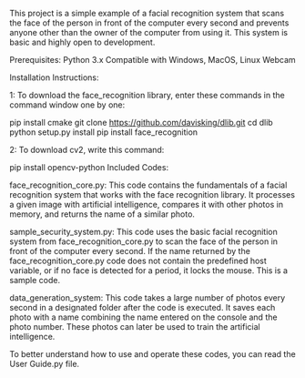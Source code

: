 
This project is a simple example of a facial recognition system that scans the face of the person in front of the computer every second and prevents anyone other than the owner of the computer from using it. This system is basic and highly open to development.

Prerequisites:
Python 3.x
Compatible with Windows, MacOS, Linux
Webcam

Installation Instructions:

1:
To download the face_recognition library, enter these commands in the command window one by one:

pip install cmake
git clone https://github.com/davisking/dlib.git
cd dlib
python setup.py install
pip install face_recognition

2:
To download cv2, write this command:

pip install opencv-python
Included Codes:

face_recognition_core.py:
This code contains the fundamentals of a facial recognition system that works with the face recognition library. It processes a given image with artificial intelligence, compares it with other photos in memory, and returns the name of a similar photo.

sample_security_system.py:
This code uses the basic facial recognition system from face_recognition_core.py to scan the face of the person in front of the computer every second. If the name returned by the face_recognition_core.py code does not contain the predefined host variable, or if no face is detected for a period, it locks the mouse. This is a sample code.

data_generation_system:
This code takes a large number of photos every second in a designated folder after the code is executed. It saves each photo with a name combining the name entered on the console and the photo number. These photos can later be used to train the artificial intelligence.

To better understand how to use and operate these codes, you can read the User Guide.py file.
